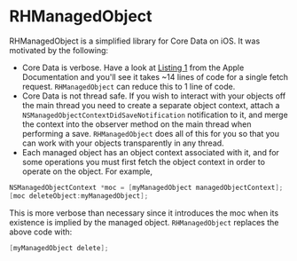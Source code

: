 # RHManagedObject

RHManagedObject is a simplified library for Core Data on iOS.  It was motivated by the following:

- Core Data is verbose.  Have a look at [Listing 1](http://developer.apple.com/library/mac/#documentation/Cocoa/Conceptual/CoreData/Articles/cdFetching.html) from the Apple Documentation and you'll see it takes ~14 lines of code for a single fetch request.  `RHManagedObject` can reduce this to 1 line of code.
- Core Data is not thread safe. If you wish to interact with your objects off the main thread you need to create a separate object context, attach a `NSManagedObjectContextDidSaveNotification` notification to it, and merge the context into the observer method on the main thread when performing a save.  `RHManagedObject` does all of this for you so that you can work with your objects transparently in any thread.  
- Each managed object has an object context associated with it, and for some operations you must first fetch the object context in order to operate on the object. For example,
``` objective-c
NSManagedObjectContext *moc = [myManagedObject managedObjectContext];
[moc deleteObject:myManagedObject];
```
This is more verbose than necessary since it introduces the moc when its existence is implied by the managed object. `RHManagedObject` replaces the above code with:
``` objective-c
[myManagedObject delete];
```
